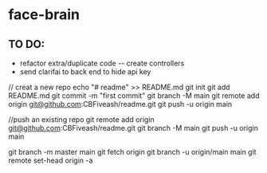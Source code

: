 # face-brain

TO DO:
---------------
- refactor extra/duplicate code
-- create controllers
- send clarifai to back end to hide api key



// creat a new repo
echo "# readme" >> README.md
git init
git add README.md
git commit -m "first commit"
git branch -M main
git remote add origin git@github.com:CBFiveash/readme.git
git push -u origin main

//push an existing repo
git remote add origin git@github.com:CBFiveash/readme.git
git branch -M main
git push -u origin main

git branch -m master main
git fetch origin
git branch -u origin/main main
git remote set-head origin -a